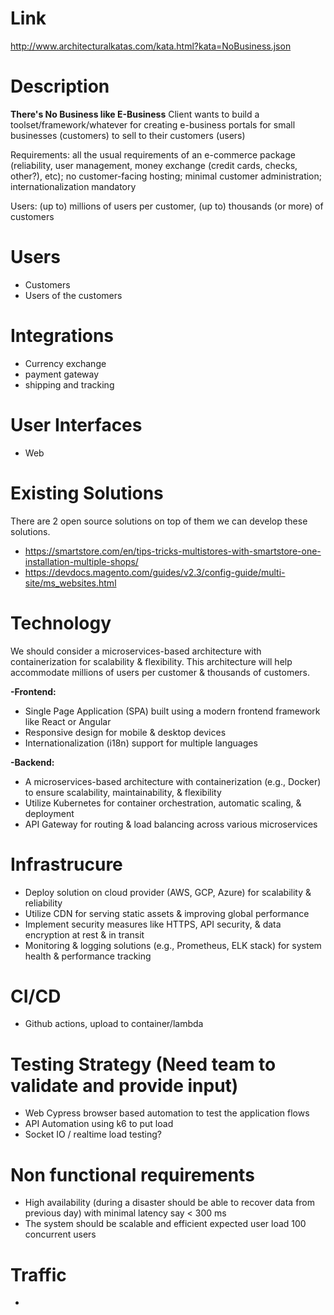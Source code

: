 # Link
http://www.architecturalkatas.com/kata.html?kata=NoBusiness.json

# Description
**There's No Business like E-Business**
Client wants to build a toolset/framework/whatever for creating e-business portals for small businesses (customers) to sell to their customers (users)

Requirements: all the usual requirements of an e-commerce package (reliability, user management, money exchange (credit cards, checks, other?), etc); no customer-facing hosting; minimal customer administration; internationalization mandatory

Users: (up to) millions of users per customer, (up to) thousands (or more) of customers


# Users
- Customers
- Users of the customers

# Integrations
- Currency exchange
- payment gateway
- shipping and tracking

# User Interfaces
- Web

# Existing Solutions
There are 2 open source solutions on top of them we can develop these solutions.

- https://smartstore.com/en/tips-tricks-multistores-with-smartstore-one-installation-multiple-shops/
- https://devdocs.magento.com/guides/v2.3/config-guide/multi-site/ms_websites.html

# Technology
We should consider a microservices-based architecture with containerization for scalability & flexibility. This architecture will help accommodate millions of users per customer & thousands of customers.

**-Frontend:**
  - Single Page Application (SPA) built using a modern frontend framework like React or Angular
  - Responsive design for mobile & desktop devices
  - Internationalization (i18n) support for multiple languages

**-Backend:**
  - A microservices-based architecture with containerization (e.g., Docker) to ensure scalability, maintainability, & flexibility
  - Utilize Kubernetes for container orchestration, automatic scaling, & deployment
  - API Gateway for routing & load balancing across various microservices


# Infrastrucure
- Deploy solution on cloud provider (AWS, GCP, Azure) for scalability & reliability
- Utilize CDN for serving static assets & improving global performance
- Implement security measures like HTTPS, API security, & data encryption at rest & in transit
- Monitoring & logging solutions (e.g., Prometheus, ELK stack) for system health & performance tracking

# CI/CD
- Github actions, upload to container/lambda

# Testing Strategy (Need team to validate and provide input)
- Web Cypress browser based automation to test the application flows
- API Automation using k6 to put load
- Socket IO / realtime load testing?

# Non functional requirements
- High availability (during a disaster should be able to recover data from previous day) with minimal latency say < 300 ms
- The system should be scalable and efficient expected user load 100 concurrent users

# Traffic
- 



